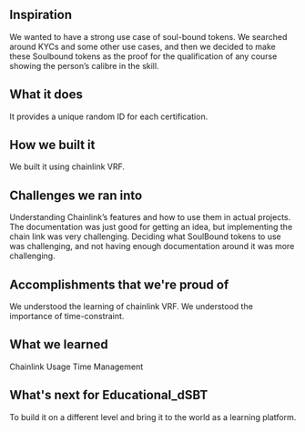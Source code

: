 ## Inspiration
We wanted to have a strong use case of soul-bound tokens. We searched around KYCs and some other use cases, and then we decided to make these Soulbound tokens as the proof for the qualification of any course showing the person’s calibre in the skill.

## What it does
It provides a unique random ID for each certification.

## How we built it
We built it using chainlink VRF.

## Challenges we ran into
Understanding Chainlink’s features and how to use them in actual projects. The documentation was just good for getting an idea, but implementing the chain link was very challenging. Deciding what SoulBound tokens to use was challenging, and not having enough documentation around it was more challenging.


## Accomplishments that we're proud of
We understood the learning of chainlink VRF.
We understood the importance of time-constraint.

## What we learned
Chainlink Usage
Time Management

## What's next for Educational_dSBT
To build it on a different level and bring it to the world as a learning platform.
